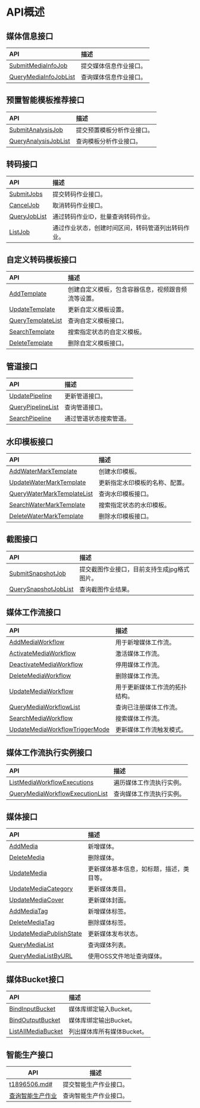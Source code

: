 # API概述

## 媒体信息接口

|API|描述|
|:--|:-|
|[SubmitMediaInfoJob](/intl.zh-CN/API参考/媒体信息接口/提交媒体信息作业.md)|提交媒体信息作业接口。|
|[QueryMediaInfoJobList](/intl.zh-CN/API参考/媒体信息接口/查询媒体信息作业.md)|查询媒体信息作业接口。|

## 预置智能模板推荐接口

|API|描述|
|:--|:-|
|[SubmitAnalysisJob](/intl.zh-CN/API参考/预置智能模版推荐接口/提交模板分析作业.md)|提交预置模板分析作业接口。|
|[QueryAnalysisJobList](/intl.zh-CN/API参考/预置智能模版推荐接口/查询模板分析作业.md)|查询模板分析作业接口。|

## 转码接口

|API|描述|
|:--|:-|
|[SubmitJobs](/intl.zh-CN/API参考/转码接口/提交转码作业.md)|提交转码作业接口。|
|[CancelJob](/intl.zh-CN/API参考/转码接口/取消转码作业.md)|取消转码作业接口。|
|[QueryJobList](/intl.zh-CN/API参考/转码接口/查询转码作业.md)|通过转码作业ID，批量查询转码作业。|
|[ListJob](/intl.zh-CN/API参考/转码接口/列出转码作业.md)|通过作业状态，创建时间区间，转码管道列出转码作业。|

## 自定义转码模板接口

|API|描述|
|:--|:-|
|[AddTemplate]()|创建自定义模板，包含容器信息，视频跟音频流等设置。|
|[UpdateTemplate](/intl.zh-CN/API参考/自定义转码模板接口/更新自定义转码模版.md)|更新自定义模板设置。|
|[QueryTemplateList](/intl.zh-CN/API参考/自定义转码模板接口/查询自定义转码模板.md)|查询自定义模板接口。|
|[SearchTemplate](/intl.zh-CN/API参考/自定义转码模板接口/搜索自定义转码模板.md)|搜索指定状态的自定义模板。|
|[DeleteTemplate](/intl.zh-CN/API参考/自定义转码模板接口/删除自定义转码模板.md)|删除自定义模板接口。|

## 管道接口

|API|描述|
|:--|:-|
|[UpdatePipeline](/intl.zh-CN/API参考/管道接口/更新管道.md)|更新管道接口。|
|[QueryPipelineList](/intl.zh-CN/API参考/管道接口/查询管道.md)|查询管道接口。|
|[SearchPipeline](/intl.zh-CN/API参考/管道接口/搜索管道.md)|通过管道状态搜索管道。|

## 水印模板接口

|API|描述|
|:--|:-|
|[AddWaterMarkTemplate](/intl.zh-CN/API参考/水印模板接口/新增水印模版.md)|创建水印模板。|
|[UpdateWaterMarkTemplate](/intl.zh-CN/API参考/水印模板接口/更新水印模版.md)|更新指定水印模板的名称、配置。|
|[QueryWaterMarkTemplateList](/intl.zh-CN/API参考/水印模板接口/查询水印模板.md)|查询水印模板接口。|
|[SearchWaterMarkTemplate](/intl.zh-CN/API参考/水印模板接口/搜索水印模板.md)|搜索指定状态的水印模板。|
|[DeleteWaterMarkTemplate](/intl.zh-CN/API参考/水印模板接口/删除水印模板.md)|删除水印模板接口。|

## 截图接口

|API|描述|
|:--|:-|
|[SubmitSnapshotJob](/intl.zh-CN/API参考/截图接口/提交截图作业.md)|提交截图作业接口，目前支持生成jpg格式图片。|
|[QuerySnapshotJobList](/intl.zh-CN/API参考/截图接口/查询截图作业.md)|查询截图作业结果。|

## 媒体工作流接口

|API|描述|
|:--|:-|
|[AddMediaWorkflow](/intl.zh-CN/API参考/媒体工作流接口/新增媒体工作流.md)|用于新增媒体工作流。|
|[ActivateMediaWorkflow](/intl.zh-CN/API参考/媒体工作流接口/激活媒体工作流.md)|激活媒体工作流。|
|[DeactivateMediaWorkflow](/intl.zh-CN/API参考/媒体工作流接口/停用媒体工作流.md)|停用媒体工作流。|
|[DeleteMediaWorkflow](/intl.zh-CN/API参考/媒体工作流接口/删除媒体工作流.md)|删除媒体工作流。|
|[UpdateMediaWorkflow](/intl.zh-CN/API参考/媒体工作流接口/更新媒体工作流.md)|用于更新媒体工作流的拓扑结构。|
|[QueryMediaWorkflowList](/intl.zh-CN/API参考/媒体工作流接口/查询媒体工作流.md)|查询已注册媒体工作流。|
|[SearchMediaWorkflow](/intl.zh-CN/API参考/媒体工作流接口/搜索媒体工作流.md)|搜索媒体工作流。|
|[UpdateMediaWorkflowTriggerMode](/intl.zh-CN/API参考/媒体工作流接口/更新媒体工作流触发模式.md)|更新媒体工作流触发模式。|

## 媒体工作流执行实例接口

|API|描述|
|:--|:-|
|[ListMediaWorkflowExecutions](/intl.zh-CN/API参考/媒体工作流执行实例接口/遍历媒体工作流执行实例.md)|遍历媒体工作流执行实例。|
|[QueryMediaWorkflowExecutionList](/intl.zh-CN/API参考/媒体工作流执行实例接口/查询媒体工作流执行实例.md)|查询媒体工作流执行实例。|

## 媒体接口

|API|描述|
|:--|:-|
|[AddMedia](/intl.zh-CN/API参考/媒体接口/新增媒体.md)|新增媒体。|
|[DeleteMedia](/intl.zh-CN/API参考/媒体接口/删除媒体.md)|删除媒体。|
|[UpdateMedia](/intl.zh-CN/API参考/媒体接口/更新媒体-基本信息.md)|更新媒体基本信息，如标题，描述，类目等。|
|[UpdateMediaCategory](/intl.zh-CN/API参考/媒体接口/更新媒体-类目.md)|更新媒体类目。|
|[UpdateMediaCover](/intl.zh-CN/API参考/媒体接口/更新媒体-封面.md)|更新媒体封面。|
|[AddMediaTag](/intl.zh-CN/API参考/媒体接口/更新媒体-添加标签.md)|新增媒体标签。|
|[DeleteMediaTag](/intl.zh-CN/API参考/媒体接口/更新媒体-删除标签.md)|删除媒体标签。|
|[UpdateMediaPublishState](/intl.zh-CN/API参考/媒体接口/更新媒体-发布状态.md)|更新媒体发布状态。|
|[QueryMediaList](/intl.zh-CN/API参考/媒体接口/查询媒体-使用媒体ID.md)|查询媒体列表。|
|[QueryMediaListByURL](/intl.zh-CN/API参考/媒体接口/查询媒体-使用OSS文件地址.md)|使用OSS文件地址查询媒体。|

## 媒体Bucket接口

|API|描述|
|:--|:-|
|[BindInputBucket](/intl.zh-CN/API参考/媒体Bucket接口/绑定输入媒体Bucket.md)|媒体库绑定输入Bucket。|
|[BindOutputBucket](/intl.zh-CN/API参考/媒体Bucket接口/绑定输出媒体Bucket.md)|媒体库绑定输出Bucket。|
|[ListAllMediaBucket](/intl.zh-CN/API参考/媒体Bucket接口/查询媒体Bucket.md)|列出媒体库所有媒体Bucket。|

## 智能生产接口

|API|描述|
|---|--|
|[t1896506.md\#]()|提交智能生产作业接口。|
|[查询智能生产作业]()|查询智能生产作业接口。|

